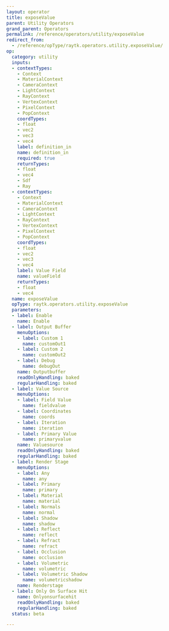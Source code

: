 ```yaml
---
layout: operator
title: exposeValue
parent: Utility Operators
grand_parent: Operators
permalink: /reference/operators/utility/exposeValue
redirect_from:
  - /reference/opType/raytk.operators.utility.exposeValue/
op:
  category: utility
  inputs:
  - contextTypes:
    - Context
    - MaterialContext
    - CameraContext
    - LightContext
    - RayContext
    - VertexContext
    - PixelContext
    - PopContext
    coordTypes:
    - float
    - vec2
    - vec3
    - vec4
    label: definition_in
    name: definition_in
    required: true
    returnTypes:
    - float
    - vec4
    - Sdf
    - Ray
  - contextTypes:
    - Context
    - MaterialContext
    - CameraContext
    - LightContext
    - RayContext
    - VertexContext
    - PixelContext
    - PopContext
    coordTypes:
    - float
    - vec2
    - vec3
    - vec4
    label: Value Field
    name: valueField
    returnTypes:
    - float
    - vec4
  name: exposeValue
  opType: raytk.operators.utility.exposeValue
  parameters:
  - label: Enable
    name: Enable
  - label: Output Buffer
    menuOptions:
    - label: Custom 1
      name: customOut1
    - label: Custom 2
      name: customOut2
    - label: Debug
      name: debugOut
    name: Outputbuffer
    readOnlyHandling: baked
    regularHandling: baked
  - label: Value Source
    menuOptions:
    - label: Field Value
      name: fieldvalue
    - label: Coordinates
      name: coords
    - label: Iteration
      name: iteration
    - label: Primary Value
      name: primaryvalue
    name: Valuesource
    readOnlyHandling: baked
    regularHandling: baked
  - label: Render Stage
    menuOptions:
    - label: Any
      name: any
    - label: Primary
      name: primary
    - label: Material
      name: material
    - label: Normals
      name: normal
    - label: Shadow
      name: shadow
    - label: Reflect
      name: reflect
    - label: Refract
      name: refract
    - label: Occlusion
      name: occlusion
    - label: Volumetric
      name: volumetric
    - label: Volumetric Shadow
      name: volumetricshadow
    name: Renderstage
  - label: Only On Surface Hit
    name: Onlyonsurfacehit
    readOnlyHandling: baked
    regularHandling: baked
  status: beta

---
```

